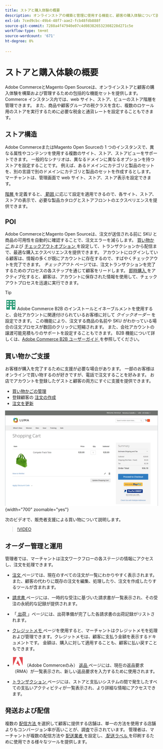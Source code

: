 ```yaml
---
title: ストアと購入体験の概要
description: オンラインストアの構築と管理に使用する機能と、顧客の購入体験について説明します。
exl-id: 7ced9cbc-49b4-48f7-aae2-fcb48fdb888f
source-git-commit: 7288a4f47940e07c4d083826532308228d271c5e
workflow-type: tm+mt
source-wordcount: '671'
ht-degree: 0%

---
```


# ストアと購入体験の概要

Adobe CommerceとMagento Open Sourceは、オンラインストアと顧客の購入体験を構築および管理するための包括的な機能セットを提供します。 Commerce インスタンス内では、web サイト、ストア、ビューのストア階層を管理できます。 また、商品や顧客グループの税クラスを含む、複数のロケール用のストアを実行するために必要な税金と通貨レートを設定することもできます。

## ストア構造

Adobe CommerceまたはMagento Open Sourceの 1 つのインスタンスで、異なる属性やコンテンツを使用する複数のサイト、ストア、ストアビューをサポートできます。 一般的なシナリオは、異なるドメインに異なるオプションを持つストアを設定することです。 例えば、あるドメインにカテゴリと製品のセットを、別の言語で別のドメインにカテゴリと製品のセットを作成するとします。 マーチャントは、管理画面で web サイト、ストア、ストア表示を設定できます。

[ 階層 ](stores.md) を定義すると、[ 範囲 ](../getting-started/websites-stores-views.md#scope-settings) に応じて設定を適用できるので、各サイト、ストア、ストアの表示で、必要な製品カタログとストアフロントのエクスペリエンスを提供できます。

## POI

Adobe CommerceとMagento Open Sourceは、注文が送信される前に SKU と商品の可用性を自動的に確認することで、注文エラーを減らします。 [ 買い物かご ](cart.md) および [ チェックアウトオプション ](checkout-process.md) を設定して、トランザクションから配信まで、最適な購入エクスペリエンスを提供できます。 アカウントにログインしている顧客は、情報の多くが既にアカウントに存在するので、すばやくチェックアウトを完了できます。 _チェックアウト_ ページでは、注文トランザクションを完了するためのプロセスの各ステップを通じて顧客をリードします。 [ 即時購入 ](checkout-instant-purchase.md) をアクティブ化すると、顧客は、アカウントに保存された情報を使用して、チェックアウトプロセスを迅速に実行できます。

>[!TIP]
>
>![Adobe Commerce B2B](../assets/b2b.svg) Adobe Commerce B2B のインストールとイネーブルメントを使用すると、会社アカウントに関連付けられているお客様に対して _クイックオーダー_ を設定できます。 この機能により、注文する商品の名前や SKU がわかっている場合の注文プロセスが数回のクリックに短縮されます。 また、会社アカウントの譲渡可能見積もりのサポートを設定することもできます。 B2B 機能について詳しくは、[Adobe Commerce B2B ユーザーガイド ](https://experienceleague.adobe.com/docs/commerce-admin/b2b/introduction.html?lang=ja) を参照してください。

## 買い物かご支援

お客様が購入を完了するために支援が必要な場合があります。 一部のお客様はオンラインで買い物するのが好きですが、電話で注文することを好みます。 お店でアカウントを登録したゲストと顧客の両方にすぐに支援を提供できます。

- [買い物かごの管理](shopping-assisted-cart-manage.md)
- 登録顧客の [ 注文の作成 ](customer-account-create-order.md)
- [注文を更新](order-update.md)

![ 買い物かご ](./assets/storefront-cart-price-group-discount.png){width="700" zoomable="yes"}

次のビデオで、販売者支援による買い物について説明します。

>[!VIDEO](https://video.tv.adobe.com/v/3410203/?quality=12&learn=on&captions=jpn)

## オーダー管理と運用

管理者では、マーチャントは注文ワークフローの各ステージの情報にアクセスし、注文を処理できます。

- [ 注文 ](orders.md) ページでは、現在のすべての注文が一覧にわかりやすく表示されます。また、顧客の代わりに既存の注文を編集、処理したり、注文を作成したりするツールが含まれます。

- [ 請求書 ](invoices.md) ページには、一時的な受注に基づいた請求書が一覧表示され、その受注の永続的な記録が提供されます。

- 「[ 出荷 ](shipments.md)」ページには、出荷準備が完了した各請求書の出荷記録がリストされます。

- [ クレジットメモ ](credit-memos.md) ページを使用すると、マーチャントはクレジットメモを処理および管理できます。クレジットメモは、顧客に支払う金額を表示するドキュメントです。 金額は、購入に対して適用することも、顧客に払い戻すこともできます。

- ![Adobe Commerce](../assets/adobe-logo.svg) （Adobe Commerceのみ） [ 返品 ](returns.md) ページには、現在の返品要求（RMA）が一覧表示され、新しい返品要求を入力するために使用されます。

- [ トランザクション ](transactions.md) ページには、ストアと支払いシステムの間で発生したすべての支払いアクティビティが一覧表示され、より詳細な情報にアクセスできます。

## 発送および配信

複数の [ 配信方法 ](delivery.md) を選択して顧客に提供する店舗は、単一の方法を使用する店舗よりもコンバージョン率が高いことが、調査で示されています。 管理者は、マーチャントが複数の配信方法や [ 配送業者 ](carriers.md) を設定し、[ 配送ラベル ](shipping-labels.md) を印刷するために使用できる様々なツールを提供します。
